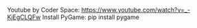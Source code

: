 Youtube by Coder Space: https://www.youtube.com/watch?v=_-KjEgCLQFw
Install PyGame:
    pip install pygame
